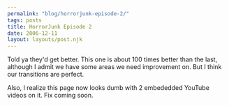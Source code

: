 ```yaml
---
permalink: "blog/horrorjunk-episode-2/"
tags: posts
title: HorrorJunk Episode 2
date: 2006-12-11
layout: layouts/post.njk
---
```


Told ya they'd get better. This one is about 100 times better than the last, although I admit we have some areas we need improvement on. But I think our transitions are perfect.

Also, I realize this page now looks dumb with 2 embededded YouTube videos on it. Fix coming soon.